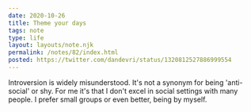 ```yaml
---
date: 2020-10-26
title: Theme your days
tags: note
type: life
layout: layouts/note.njk
permalink: /notes/82/index.html
posted: https://twitter.com/dandevri/status/1320812527886999554
---
```


Introversion is widely misunderstood. It's not a synonym for being 'anti-social' or shy. For me it's that I don't excel in social settings with many people. I prefer small groups or even better, being by myself.
